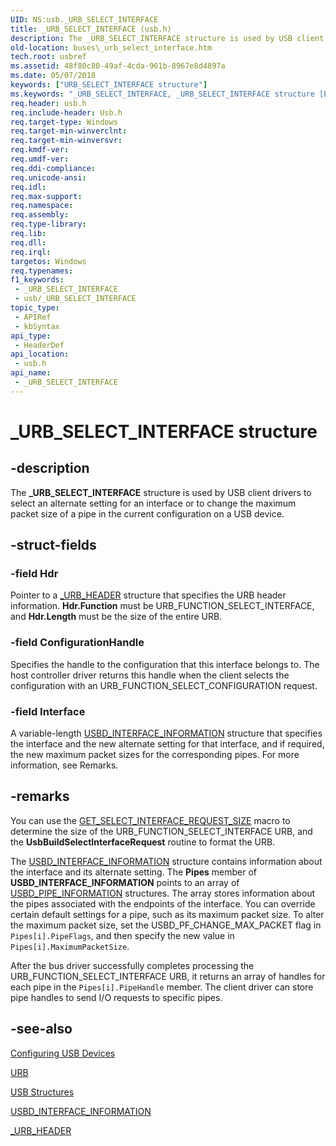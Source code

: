 ```yaml
---
UID: NS:usb._URB_SELECT_INTERFACE
title: _URB_SELECT_INTERFACE (usb.h)
description: The _URB_SELECT_INTERFACE structure is used by USB client drivers to select an alternate setting for an interface or to change the maximum packet size of a pipe in the current configuration on a USB device.
old-location: buses\_urb_select_interface.htm
tech.root: usbref
ms.assetid: 48f80c80-49af-4cda-961b-8967e8d4897a
ms.date: 05/07/2018
keywords: ["URB_SELECT_INTERFACE structure"]
ms.keywords: "_URB_SELECT_INTERFACE, _URB_SELECT_INTERFACE structure [Buses], buses._urb_select_interface, usb/_URB_SELECT_INTERFACE, usbstrct_c23c108d-422b-4dee-a1de-a5e341fc1800.xml"
req.header: usb.h
req.include-header: Usb.h
req.target-type: Windows
req.target-min-winverclnt: 
req.target-min-winversvr: 
req.kmdf-ver: 
req.umdf-ver: 
req.ddi-compliance: 
req.unicode-ansi: 
req.idl: 
req.max-support: 
req.namespace: 
req.assembly: 
req.type-library: 
req.lib: 
req.dll: 
req.irql: 
targetos: Windows
req.typenames: 
f1_keywords:
 - _URB_SELECT_INTERFACE
 - usb/_URB_SELECT_INTERFACE
topic_type:
 - APIRef
 - kbSyntax
api_type:
 - HeaderDef
api_location:
 - usb.h
api_name:
 - _URB_SELECT_INTERFACE
---
```


# _URB_SELECT_INTERFACE structure


## -description

The <b>_URB_SELECT_INTERFACE</b> structure is used by USB client drivers to select an alternate setting for an interface or to change the maximum packet size of a pipe in the current configuration on a USB device.

## -struct-fields

### -field Hdr

Pointer to a <a href="https://docs.microsoft.com/windows-hardware/drivers/ddi/usb/ns-usb-_urb_header">_URB_HEADER</a> structure that specifies the URB header information. <b>Hdr.Function</b> must be URB_FUNCTION_SELECT_INTERFACE, and <b>Hdr.Length</b> must be the size of the entire URB.

### -field ConfigurationHandle

Specifies the handle to the configuration that this interface belongs to. The host controller driver returns this handle when the client selects the configuration with an URB_FUNCTION_SELECT_CONFIGURATION request.

### -field Interface

A variable-length <a href="https://docs.microsoft.com/windows-hardware/drivers/ddi/usb/ns-usb-_usbd_interface_information">USBD_INTERFACE_INFORMATION</a> structure that specifies the interface and the new alternate setting for that interface, and if required, the new maximum packet sizes for the corresponding pipes. For more information, see Remarks.

## -remarks

You can use the <a href="https://docs.microsoft.com/previous-versions/ff537164(v=vs.85)">GET_SELECT_INTERFACE_REQUEST_SIZE</a> macro to determine the size of the URB_FUNCTION_SELECT_INTERFACE URB, and the <b>UsbBuildSelectInterfaceRequest</b> routine to format the URB.

The <a href="https://docs.microsoft.com/windows-hardware/drivers/ddi/usb/ns-usb-_usbd_interface_information">USBD_INTERFACE_INFORMATION</a> structure contains information about the interface and its alternate setting.  The <b>Pipes</b> member of <b>USBD_INTERFACE_INFORMATION</b> points to an array of <a href="https://docs.microsoft.com/windows-hardware/drivers/ddi/usb/ns-usb-_usbd_pipe_information">USBD_PIPE_INFORMATION</a> structures. The array stores information about the  pipes associated with the endpoints of the interface. You can override certain default settings for a pipe, such as its maximum packet size. To alter the maximum packet size, set the USBD_PF_CHANGE_MAX_PACKET flag in <code>Pipes[i].PipeFlags</code>, and then specify the new value in <code>Pipes[i].MaximumPacketSize</code>. 

 After the bus driver successfully completes processing the URB_FUNCTION_SELECT_INTERFACE URB, it returns an array of handles for each pipe in the  <code>Pipes[i].PipeHandle</code>  member. The client driver can store pipe handles to send I/O requests to specific pipes.

## -see-also

<a href="https://docs.microsoft.com/windows-hardware/drivers/usbcon/">Configuring USB Devices</a>



<a href="https://docs.microsoft.com/windows-hardware/drivers/ddi/usb/ns-usb-_urb">URB</a>



<a href="https://docs.microsoft.com/windows-hardware/drivers/ddi/index">USB Structures</a>



<a href="https://docs.microsoft.com/windows-hardware/drivers/ddi/usb/ns-usb-_usbd_interface_information">USBD_INTERFACE_INFORMATION</a>



<a href="https://docs.microsoft.com/windows-hardware/drivers/ddi/usb/ns-usb-_urb_header">_URB_HEADER</a>

